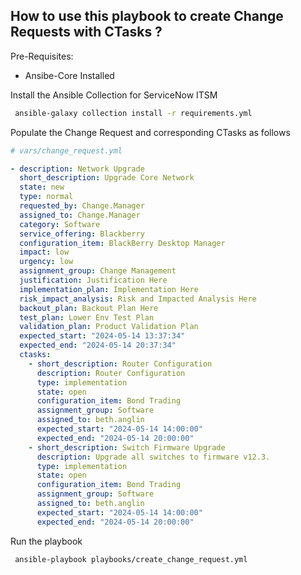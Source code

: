 ## How to use this playbook to create Change Requests with CTasks ?

Pre-Requisites:
- Ansibe-Core Installed


Install the Ansible Collection for ServiceNow ITSM
```bash
 ansible-galaxy collection install -r requirements.yml
```


Populate the Change Request and corresponding CTasks as follows

```yaml
# vars/change_request.yml

- description: Network Upgrade
  short_description: Upgrade Core Network
  state: new
  type: normal
  requested_by: Change.Manager
  assigned_to: Change.Manager
  category: Software
  service_offering: Blackberry
  configuration_item: BlackBerry Desktop Manager
  impact: low
  urgency: low
  assignment_group: Change Management
  justification: Justification Here
  implementation_plan: Implementation Here
  risk_impact_analysis: Risk and Impacted Analysis Here
  backout_plan: Backout Plan Here
  test_plan: Lower Env Test Plan
  validation_plan: Product Validation Plan
  expected_start: "2024-05-14 13:37:34"
  expected_end: "2024-05-14 20:37:34"
  ctasks:
    - short_description: Router Configuration
      description: Router Configuration
      type: implementation
      state: open
      configuration_item: Bond Trading
      assignment_group: Software
      assigned_to: beth.anglin
      expected_start: "2024-05-14 14:00:00"
      expected_end: "2024-05-14 20:00:00"
    - short_description: Switch Firmware Upgrade
      description: Upgrade all switches to firmware v12.3.
      type: implementation
      state: open
      configuration_item: Bond Trading
      assignment_group: Software
      assigned_to: beth.anglin
      expected_start: "2024-05-14 14:00:00"
      expected_end: "2024-05-14 20:00:00"

```
Run the playbook

```bash
 ansible-playbook playbooks/create_change_request.yml
``` 

